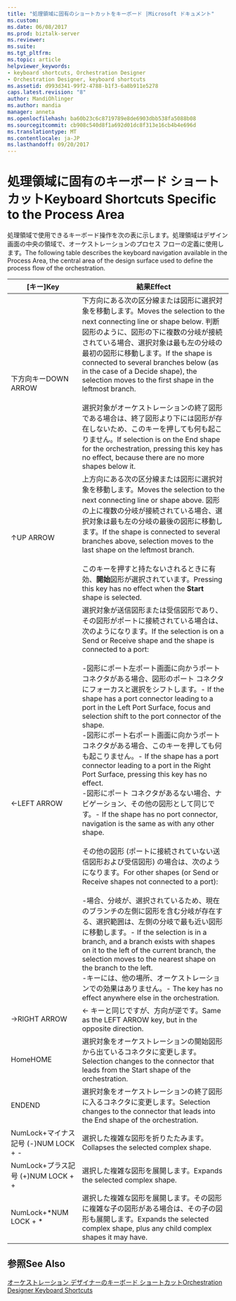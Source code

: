 ```yaml
---
title: "処理領域に固有のショートカットをキーボード |Microsoft ドキュメント"
ms.custom: 
ms.date: 06/08/2017
ms.prod: biztalk-server
ms.reviewer: 
ms.suite: 
ms.tgt_pltfrm: 
ms.topic: article
helpviewer_keywords:
- keyboard shortcuts, Orchestration Designer
- Orchestration Designer, keyboard shortcuts
ms.assetid: d993d341-99f2-4788-b1f3-6a8b911e5278
caps.latest.revision: "8"
author: MandiOhlinger
ms.author: mandia
manager: anneta
ms.openlocfilehash: ba60b23c6c8719789e8de6903dbb538fa5088b08
ms.sourcegitcommit: cb908c540d8f1a692d01dc8f313e16cb4b4e696d
ms.translationtype: MT
ms.contentlocale: ja-JP
ms.lasthandoff: 09/20/2017
---
```

# <a name="keyboard-shortcuts-specific-to-the-process-area"></a><span data-ttu-id="b830e-102">処理領域に固有のキーボード ショートカット</span><span class="sxs-lookup"><span data-stu-id="b830e-102">Keyboard Shortcuts Specific to the Process Area</span></span>
<span data-ttu-id="b830e-103">処理領域で使用できるキーボード操作を次の表に示します。処理領域はデザイン画面の中央の領域で、オーケストレーションのプロセス フローの定義に使用します。</span><span class="sxs-lookup"><span data-stu-id="b830e-103">The following table describes the keyboard navigation available in the Process Area, the central area of the design surface used to define the process flow of the orchestration.</span></span>  
  
|<span data-ttu-id="b830e-104">[キー]</span><span class="sxs-lookup"><span data-stu-id="b830e-104">Key</span></span>|<span data-ttu-id="b830e-105">結果</span><span class="sxs-lookup"><span data-stu-id="b830e-105">Effect</span></span>|  
|---------|------------|  
|<span data-ttu-id="b830e-106">下方向キー</span><span class="sxs-lookup"><span data-stu-id="b830e-106">DOWN ARROW</span></span>|<span data-ttu-id="b830e-107">下方向にある次の区分線または図形に選択対象を移動します。</span><span class="sxs-lookup"><span data-stu-id="b830e-107">Moves the selection to the next connecting line or shape below.</span></span> <span data-ttu-id="b830e-108">判断図形のように、図形の下に複数の分岐が接続されている場合、選択対象は最も左の分岐の最初の図形に移動します。</span><span class="sxs-lookup"><span data-stu-id="b830e-108">If the shape is connected to several branches below (as in the case of a Decide shape), the selection moves to the first shape in the leftmost branch.</span></span><br /><br /> <span data-ttu-id="b830e-109">選択対象がオーケストレーションの終了図形である場合は、終了図形より下には図形が存在しないため、このキーを押しても何も起こりません。</span><span class="sxs-lookup"><span data-stu-id="b830e-109">If selection is on the End shape for the orchestration, pressing this key has no effect, because there are no more shapes below it.</span></span>|  
|<span data-ttu-id="b830e-110">↑</span><span class="sxs-lookup"><span data-stu-id="b830e-110">UP ARROW</span></span>|<span data-ttu-id="b830e-111">上方向にある次の区分線または図形に選択対象を移動します。</span><span class="sxs-lookup"><span data-stu-id="b830e-111">Moves the selection to the next connecting line or shape above.</span></span> <span data-ttu-id="b830e-112">図形の上に複数の分岐が接続されている場合、選択対象は最も左の分岐の最後の図形に移動します。</span><span class="sxs-lookup"><span data-stu-id="b830e-112">If the shape is connected to several branches above, selection moves to the last shape on the leftmost branch.</span></span><br /><br /> <span data-ttu-id="b830e-113">このキーを押すと持たないされるときに有効、**開始**図形が選択されています。</span><span class="sxs-lookup"><span data-stu-id="b830e-113">Pressing this key has no effect when the **Start** shape is selected.</span></span>|  
|<span data-ttu-id="b830e-114">←</span><span class="sxs-lookup"><span data-stu-id="b830e-114">LEFT ARROW</span></span>|<span data-ttu-id="b830e-115">選択対象が送信図形または受信図形であり、その図形がポートに接続されている場合は、次のようになります。</span><span class="sxs-lookup"><span data-stu-id="b830e-115">If the selection is on a Send or Receive shape and the shape is connected to a port:</span></span><br /><br /> <span data-ttu-id="b830e-116">-図形にポート左ポート画面に向かうポート コネクタがある場合、図形のポート コネクタにフォーカスと選択をシフトします。</span><span class="sxs-lookup"><span data-stu-id="b830e-116">-   If the shape has a port connector leading to a port in the Left Port Surface, focus and selection shift to the port connector of the shape.</span></span><br /><span data-ttu-id="b830e-117">-図形にポート右ポート画面に向かうポート コネクタがある場合、このキーを押しても何も起こりません。</span><span class="sxs-lookup"><span data-stu-id="b830e-117">-   If the shape has a port connector leading to a port in the Right Port Surface, pressing this key has no effect.</span></span><br /><span data-ttu-id="b830e-118">-図形にポート コネクタがあるない場合、ナビゲーション、その他の図形として同じです。</span><span class="sxs-lookup"><span data-stu-id="b830e-118">-   If the shape has no port connector, navigation is the same as with any other shape.</span></span><br /><br /> <span data-ttu-id="b830e-119">その他の図形 (ポートに接続されていない送信図形および受信図形) の場合は、次のようになります。</span><span class="sxs-lookup"><span data-stu-id="b830e-119">For other shapes (or Send or Receive shapes not connected to a port):</span></span><br /><br /> <span data-ttu-id="b830e-120">-場合、分岐が、選択されているため、現在のブランチの左側に図形を含む分岐が存在する、選択範囲は、左側の分岐で最も近い図形に移動します。</span><span class="sxs-lookup"><span data-stu-id="b830e-120">-   If the selection is in a branch, and a branch exists with shapes on it to the left of the current branch, the selection moves to the nearest shape on the branch to the left.</span></span><br /><span data-ttu-id="b830e-121">-キーには、他の場所、オーケストレーションでの効果はありません。</span><span class="sxs-lookup"><span data-stu-id="b830e-121">-   The key has no effect anywhere else in the orchestration.</span></span>|  
|<span data-ttu-id="b830e-122">→</span><span class="sxs-lookup"><span data-stu-id="b830e-122">RIGHT ARROW</span></span>|<span data-ttu-id="b830e-123">← キーと同じですが、方向が逆です。</span><span class="sxs-lookup"><span data-stu-id="b830e-123">Same as the LEFT ARROW key, but in the opposite direction.</span></span>|  
|<span data-ttu-id="b830e-124">Home</span><span class="sxs-lookup"><span data-stu-id="b830e-124">HOME</span></span>|<span data-ttu-id="b830e-125">選択対象をオーケストレーションの開始図形から出ているコネクタに変更します。</span><span class="sxs-lookup"><span data-stu-id="b830e-125">Selection changes to the connector that leads from the Start shape of the orchestration.</span></span>|  
|<span data-ttu-id="b830e-126">END</span><span class="sxs-lookup"><span data-stu-id="b830e-126">END</span></span>|<span data-ttu-id="b830e-127">選択対象をオーケストレーションの終了図形に入るコネクタに変更します。</span><span class="sxs-lookup"><span data-stu-id="b830e-127">Selection changes to the connector that leads into the End shape of the orchestration.</span></span>|  
|<span data-ttu-id="b830e-128">NumLock+マイナス記号 (-)</span><span class="sxs-lookup"><span data-stu-id="b830e-128">NUM LOCK + -</span></span>|<span data-ttu-id="b830e-129">選択した複雑な図形を折りたたみます。</span><span class="sxs-lookup"><span data-stu-id="b830e-129">Collapses the selected complex shape.</span></span>|  
|<span data-ttu-id="b830e-130">NumLock+プラス記号 (+)</span><span class="sxs-lookup"><span data-stu-id="b830e-130">NUM LOCK + +</span></span>|<span data-ttu-id="b830e-131">選択した複雑な図形を展開します。</span><span class="sxs-lookup"><span data-stu-id="b830e-131">Expands the selected complex shape.</span></span>|  
|<span data-ttu-id="b830e-132">NumLock+*</span><span class="sxs-lookup"><span data-stu-id="b830e-132">NUM LOCK + *</span></span>|<span data-ttu-id="b830e-133">選択した複雑な図形を展開します。その図形に複雑な子の図形がある場合は、その子の図形も展開します。</span><span class="sxs-lookup"><span data-stu-id="b830e-133">Expands the selected complex shape, plus any child complex shapes it may have.</span></span>|  
  
## <a name="see-also"></a><span data-ttu-id="b830e-134">参照</span><span class="sxs-lookup"><span data-stu-id="b830e-134">See Also</span></span>  
 [<span data-ttu-id="b830e-135">オーケストレーション デザイナーのキーボード ショートカット</span><span class="sxs-lookup"><span data-stu-id="b830e-135">Orchestration Designer Keyboard Shortcuts</span></span>](../core/orchestration-designer-keyboard-shortcuts.md)